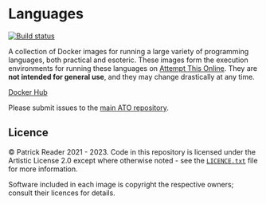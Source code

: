 # Languages

[![Build status](https://github.com/attempt-this-online/languages/actions/workflows/rebuild.yml/badge.svg?branch=main&event=schedule)](https://github.com/attempt-this-online/languages/actions/workflows/rebuild.yml)

A collection of Docker images for running a large variety of programming languages, both practical and esoteric. These
images form the execution environments for running these languages on [Attempt This Online](https://ato.pxeger.com).
They are **not intended for general use**, and they may change drastically at any time.

[Docker Hub](https://hub.docker.com/u/attemptthisonline)

Please submit issues to the [main ATO repository](https://github.com/attempt-this-online/attempt-this-online/issues).

## Licence
© Patrick Reader 2021 - 2023. Code in this repository is licensed under the Artistic License 2.0 except where otherwise
noted - see the [`LICENCE.txt`](./LICENCE.txt) file for more information.

Software included in each image is copyright the respective owners; consult their licences for details.
